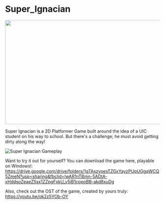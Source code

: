 # Super_Ignacian
<!-- ![Super Ignacian Menu](https://i.imgur.com/TtDwY12.png width="400" height="790") -->
<img src="https://i.imgur.com/TtDwY12.png" width="600" height="338">

Super Ignacian is a 2D Platformer Game built around the idea of a UIC student on his way to school. But there's a challenge; he must avoid getting dirty along the way!

![Super Ignacian Gameplay](https://i.imgur.com/GYJGs19.gif)

Want to try it out for yourself? You can download the game here, playable on Windows!:
https://drive.google.com/drive/folders/1gTAszyoesTZGxYayzPUpUGgqWCQ5ZmeN?usp=sharing&fbclid=IwAR1nTBmn-5ADtA-xHddsoZeaeZ5sx1ZZpgFxkU_y5iB1cppoBB-akd8xuDg

Also, check out the OST of the game, created by yours truly:
https://youtu.be/ok2z5YOb-OY
